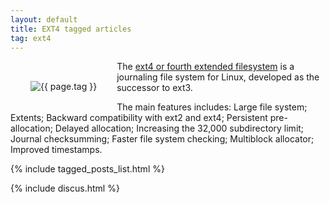 ```yaml
---
layout: default
title: EXT4 tagged articles
tag: ext4
---
```


<div style="float: left; margin: 2.0rem;">
	<img src="/public/images/{{ page.tag }}.png" style="max-width: 10rem;" alt="{{ page.tag }}" />
</div>

The [ext4 or fourth extended filesystem](http://en.wikipedia.org/wiki/Ext4) is a journaling file system for Linux, developed as the successor to ext3. 

The main features includes: Large file system; Extents; Backward compatibility with ext2 and ext4; Persistent pre-allocation; Delayed allocation; Increasing the 32,000 subdirectory limit; Journal checksumming; Faster file system checking; Multiblock allocator; Improved timestamps.


{% include tagged_posts_list.html %}

{% include discus.html %}
